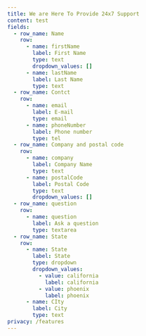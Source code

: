 ```yaml
---
title: We are Here To Provide 24x7 Support
content: test
fields:
  - row_name: Name
    row:
      - name: firstName
        label: First Name
        type: text
        dropdown_values: []
      - name: lastName
        label: Last Name
        type: text
  - row_name: Contct
    row:
      - name: email
        label: E-mail
        type: email
      - name: phoneNumber
        label: Phone number
        type: tel
  - row_name: Company and postal code
    row:
      - name: company
        label: Company Name
        type: text
      - name: postalCode
        label: Postal Code
        type: text
        dropdown_values: []
  - row_name: question
    row:
      - name: question
        label: Ask a question
        type: textarea
  - row_name: State
    row:
      - name: State
        label: State
        type: dropdown
        dropdown_values:
          - value: california
            label: california
          - value: phoenix
            label: phoenix
      - name: CIty
        label: City
        type: text
privacy: /features
---
```

